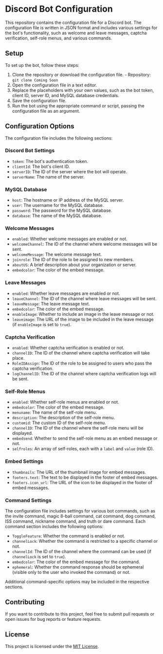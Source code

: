 # Discord Bot Configuration

This repository contains the configuration file for a Discord bot. The configuration file is written in JSON format and includes various settings for the bot's functionality, such as welcome and leave messages, captcha verification, self-role menus, and various commands.

## Setup

To set up the bot, follow these steps:

1. Clone the repository or download the configuration file. - Repository: `git clone Coming Soon`
2. Open the configuration file in a text editor.
3. Replace the placeholders with your own values, such as the bot token, client ID, server ID, and MySQL database credentials.
4. Save the configuration file.
5. Run the bot using the appropriate command or script, passing the configuration file as an argument.

## Configuration Options

The configuration file includes the following sections:

### Discord Bot Settings

- `token`: The bot's authentication token.
- `clientId`: The bot's client ID.
- `serverID`: The ID of the server where the bot will operate.
- `serverName`: The name of the server.

### MySQL Database

- `host`: The hostname or IP address of the MySQL server.
- `user`: The username for the MySQL database.
- `password`: The password for the MySQL database.
- `database`: The name of the MySQL database.

### Welcome Messages

- `enabled`: Whether welcome messages are enabled or not.
- `welcomeChannel`: The ID of the channel where welcome messages will be sent.
- `welcomeMessage`: The welcome message text.
- `joinrole`: The ID of the role to be assigned to new members.
- `aboutUS`: A brief description about your organization or server.
- `embedcolor`: The color of the embed message.

### Leave Messages

- `enabled`: Whether leave messages are enabled or not.
- `leaveChannel`: The ID of the channel where leave messages will be sent.
- `leaveMessage`: The leave message text.
- `embedcolor`: The color of the embed message.
- `enableImage`: Whether to include an image in the leave message or not.
- `leaveimage`: The URL of the image to be included in the leave message (if `enableImage` is set to `true`).

### Captcha Verification

- `enabled`: Whether captcha verification is enabled or not.
- `channelID`: The ID of the channel where captcha verification will take place.
- `RoleIDAssign`: The ID of the role to be assigned to users who pass the captcha verification.
- `logChannelID`: The ID of the channel where captcha verification logs will be sent.

### Self-Role Menus

- `enabled`: Whether self-role menus are enabled or not.
- `embedcolor`: The color of the embed message.
- `menuname`: The name of the self-role menu.
- `description`: The description of the self-role menu.
- `customid`: The custom ID of the self-role menu.
- `channelID`: The ID of the channel where the self-role menu will be displayed.
- `embedsend`: Whether to send the self-role menu as an embed message or not.
- `selfroles`: An array of self-roles, each with a `label` and `value` (role ID).

### Embed Settings

- `thumbnails`: The URL of the thumbnail image for embed messages.
- `footers.text`: The text to be displayed in the footer of embed messages.
- `footers.icon_url`: The URL of the icon to be displayed in the footer of embed messages.

### Command Settings

The configuration file includes settings for various bot commands, such as the invite command, magic 8-ball command, cat command, dog command, ISS command, nickname command, and truth or dare command. Each command section includes the following options:

- `ToggleFeature`: Whether the command is enabled or not.
- `channelLock`: Whether the command is restricted to a specific channel or not.
- `channelId`: The ID of the channel where the command can be used (if `channelLock` is set to `true`).
- `embedcolor`: The color of the embed message for the command.
- `ephemeral`: Whether the command response should be ephemeral (visible only to the user who invoked the command) or not.

Additional command-specific options may be included in the respective sections.

## Contributing

If you want to contribute to this project, feel free to submit pull requests or open issues for bug reports or feature requests.

## License

This project is licensed under the [MIT License](LICENSE).
